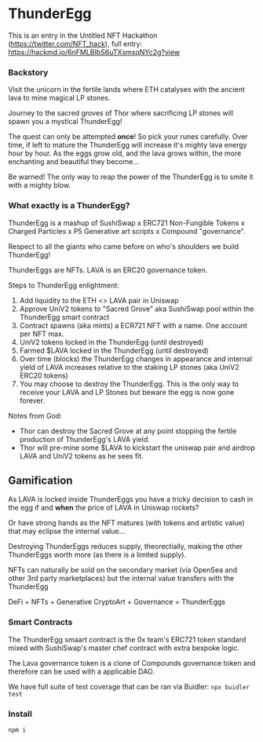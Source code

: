 # ThunderEgg

This is an entry in the Untitled NFT Hackathon (https://twitter.com/NFT_hack), full entry: https://hackmd.io/6nFMLBIbS6uTXsmsqNYc2g?view

### Backstory

Visit the unicorn in the fertile lands where ETH catalyses with the ancient lava to mine magical LP stones.

Journey to the sacred groves of Thor where sacrificing LP stones will spawn you a mystical ThunderEgg!

The quest can only be attempted **once**! So pick your runes carefully. Over time, if left to mature the ThunderEgg will increase it's mighty lava energy hour by hour. As the eggs grow old, and the lava grows within, the more enchanting and beautiful they become... 

Be warned! The only way to reap the power of the ThunderEgg is to smite it with a mighty blow.

### What exactly is a ThunderEgg?

ThunderEgg is a mashup of SushiSwap x ERC721 Non-Fungible Tokens x Charged Particles x P5 Generative art scripts x Compound "governance". 

Respect to all the giants who came before on who's shoulders we build ThunderEgg!

ThunderEggs are NFTs. LAVA is an ERC20 governance token.

Steps to ThunderEgg enlightment:
1. Add liquidity to the ETH <> LAVA pair in Uniswap
1. Approve UniV2 tokens to "Sacred Grove" aka SushiSwap pool within the ThunderEgg smart contract
1. Contract spawns (aka mints) a ECR721 NFT with a name. One account per NFT max.
1. UniV2 tokens locked in the ThunderEgg (until destroyed)
1. Farmed $LAVA locked in the ThunderEgg (until destroyed)
1. Over time (blocks) the ThunderEgg changes in appearance and internal yield of LAVA increases relative to the staking LP stones (aka UniV2 ERC20 tokens)
1. You may choose to destroy the ThunderEgg. This is the only way to receive your LAVA and LP Stones but beware the egg is now gone forever.

Notes from God:
* Thor can destroy the Sacred Grove at any point stopping the fertile production of ThunderEgg's LAVA yield.
* Thor will pre-mine some $LAVA to kickstart the uniswap pair and airdrop LAVA and UniV2 tokens as he sees fit.

## Gamification

As LAVA is locked inside ThunderEggs you have a tricky decision to cash in the egg if and **when** the price of LAVA in Uniswap rockets?

Or have strong hands as the NFT matures (with tokens and artistic value) that may eclipse the internal value... 

Destroying ThunderEggs reduces supply, theorectially, making the other ThunderEggs worth more (as there is a limited supply). 

NFTs can naturally be sold on the secondary market (via OpenSea and other 3rd party marketplaces) but the internal value transfers with the ThunderEgg

DeFi + NFTs + Generative CryptoArt + Governance = ThunderEggs

### Smart Contracts

The ThunderEgg smaart contract is the 0x team's ERC721 token standard mixed with SushiSwap's master chef contract with extra bespoke logic.

The Lava governance token is a clone of Compounds governance token and therefore can be used with a applicable DAO.

We have full suite of test coverage that can be ran via Buidler: `npx buidler test`

### Install

`npm i`

